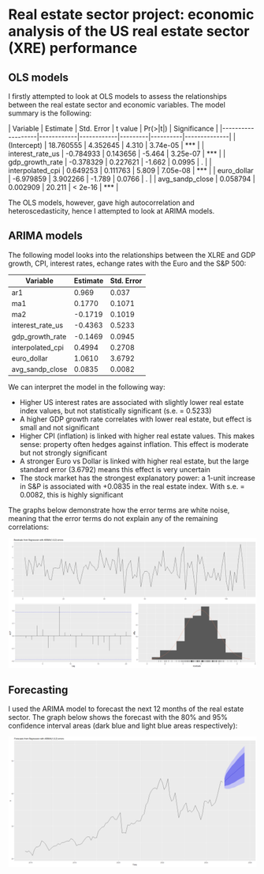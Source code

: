 # Real estate sector project: economic analysis of the US real estate sector (XRE) performance

## OLS models

I firstly attempted to look at OLS models to assess the relationships between the real estate sector and economic variables. The model summary is the following:

| Variable          | Estimate   | Std. Error | t value | Pr(>|t|) | Significance |
|-------------------|------------|------------|---------|----------|--------------|
| (Intercept)       | 18.760555  | 4.352645   | 4.310   | 3.74e-05 | ***          |
| interest_rate_us  | -0.784933  | 0.143656   | -5.464  | 3.25e-07 | ***          |
| gdp_growth_rate   | -0.378329  | 0.227621   | -1.662  | 0.0995   | .            |
| interpolated_cpi  | 0.649253   | 0.111763   | 5.809   | 7.05e-08 | ***          |
| euro_dollar       | -6.979859  | 3.902266   | -1.789  | 0.0766   | .            |
| avg_sandp_close   | 0.058794   | 0.002909   | 20.211  | < 2e-16  | ***          |


The OLS models, however, gave high autocorrelation and heteroscedasticity, hence I attempted to look at ARIMA models. 


## ARIMA models
The following model looks into the relationships between the XLRE and GDP growth, CPI, interest rates, echange rates with the Euro and the S&P 500:

| Variable          | Estimate | Std. Error |
|-------------------|----------|------------|
| ar1               | 0.969    | 0.037      |
| ma1               | 0.1770   | 0.1071     |
| ma2               | -0.1719  | 0.1019     |
| interest_rate_us  | -0.4363  | 0.5233     |
| gdp_growth_rate   | -0.1469  | 0.0945     |
| interpolated_cpi  | 0.4994   | 0.2708     |
| euro_dollar       | 1.0610   | 3.6792     |
| avg_sandp_close   | 0.0835   | 0.0082     |


We can interpret the model in the following way:

* Higher US interest rates are associated with slightly lower real estate index values, but not statistically significant (s.e. = 0.5233)
* A higher GDP growth rate correlates with lower real estate, but effect is small and not significant
* Higher CPI (inflation) is linked with higher real estate values. This makes sense: property often hedges against inflation. This effect is moderate but not strongly significant
* A stronger Euro vs Dollar is linked with higher real estate, but the large standard error (3.6792) means this effect is very uncertain
* The stock market has the strongest explanatory power: a 1-unit increase in S&P is associated with +0.0835 in the real estate index. With s.e. = 0.0082, this is highly significant

The graphs below demonstrate how the error terms are white noise, meaning that the error terms do not explain any of the remaining correlations:

![](ARIMA%20model%20residuals%20white%20noise.png)



## Forecasting
I used the ARIMA model to forecast the next 12 months of the real estate sector. The graph below shows the forecast with the 80% and 95% confidence interval areas (dark blue and light blue areas respectively):

![](ARIMA%20forecast%20of%20real%20estate%20with%20ARIMA%20external%20regressors.png)



